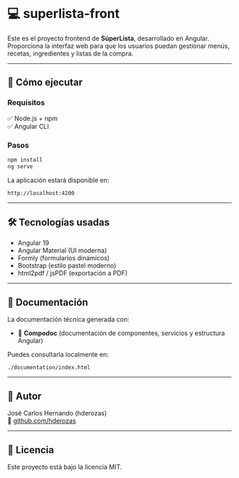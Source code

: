 # 💻 superlista-front

Este es el proyecto frontend de **SúperLista**, desarrollado en Angular.  
Proporciona la interfaz web para que los usuarios puedan gestionar menús, recetas, ingredientes y listas de la compra.

---

## 🚀 Cómo ejecutar

### Requisitos
✅ Node.js + npm  
✅ Angular CLI

### Pasos
```bash
npm install
ng serve
```

La aplicación estará disponible en:
```
http://localhost:4200
```

---

## 🛠 Tecnologías usadas

- Angular 19
- Angular Material (UI moderna)
- Formly (formularios dinámicos)
- Bootstrap (estilo pastel moderno)
- html2pdf / jsPDF (exportación a PDF)

---

## 📄 Documentación

La documentación técnica generada con:
- 🔧 **Compodoc** (documentación de componentes, servicios y estructura Angular)

Puedes consultarla localmente en:
```
./documentation/index.html
```


---

## 👤 Autor

José Carlos Hernando (hderozas)  
🔗 [github.com/hderozas](https://github.com/hderozas)

---

## 📄 Licencia

Este proyecto está bajo la licencia MIT.
